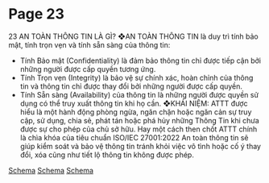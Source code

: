 # Page 23

23
AN TOÀN THÔNG TIN LÀ GÌ?
❖AN TOÀN THÔNG TIN là duy trì tính bảo mật, tính trọn vẹn và tính sẵn sàng của thông tin:
- Tính Bảo mật (Confidentiality) là đảm bảo thông tin chỉ được tiếp cận bởi những người được cấp 
quyền tương ứng.
- Tính Trọn vẹn (Integrity) là bảo vệ sự chính xác, hoàn chỉnh của thông tin và thông tin chỉ được thay 
đổi bởi những người được cấp quyền.
- Tính Sẵn sàng (Availability) của thông tin là những người được quyền sử dụng có thể truy xuất thông 
tin khi họ cần.
❖KHÁI NIỆM:  ATTT được hiểu là một hành động phòng ngừa, ngăn chặn hoặc ngăn cản sự truy 
cập, sử dụng, chia sẻ, phát tán hoặc phá hủy những Thông Tin khi chưa được sự cho phép của chủ 
sở hữu. Hay một cách then chốt ATTT chính là chìa khóa của tiêu chuẩn ISO/IEC 27001:2022
An toàn thông tin sẽ giúp kiểm soát và bảo vệ thông tin tránh khỏi việc vô tình hoặc cố ý thay đổi, xóa cũng như tiết lộ 
thông tin không được phép.

[Schema](page_23_img_0.png)
[Schema](page_23_img_1.png)
[Schema](page_23_img_2.png)
